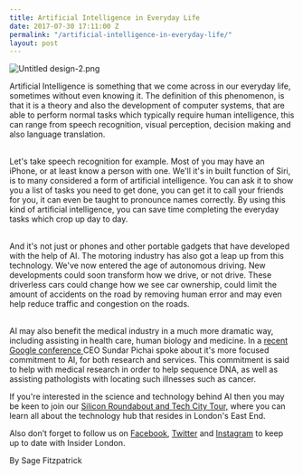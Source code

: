 ```yaml
---
title: Artificial Intelligence in Everyday Life
date: 2017-07-30 17:11:00 Z
permalink: "/artificial-intelligence-in-everyday-life/"
layout: post
---
```


![Untitled design-2.png](/uploads/Untitled%20design-2.png)

Artificial Intelligence is something that we come across in our everyday life, sometimes without even knowing it. The definition of this phenomenon, is that it is a theory and also the development of computer systems, that are able to perform normal tasks which typically require human intelligence, this can range from speech recognition, visual perception, decision making and also language translation.

\
Let's take speech recognition for example. Most of you may have an iPhone, or at least know a person with one. We'll it's in built function of Siri, is to many considered a form of artificial intelligence. You can ask it to show you a list of tasks you need to get done, you can get it to call your friends for you, it can even be taught to pronounce names correctly. By using this kind of artificial intelligence, you can save time completing the everyday tasks which crop up day to day.

\
And it's not just or phones and other portable gadgets that have developed with the help of AI. The motoring industry has also got a leap up from this technology. We've now entered the age of autonomous driving. New developments could soon transform how we drive, or not drive. These driverless cars could change how we see car ownership, could limit the amount of accidents on the road by removing human error and may even help reduce traffic and congestion on the roads.

\
AI may also benefit the medical industry in a much more dramatic way, including assisting in health care, human biology and medicine. In a [recent Google conference ](https://www.engadget.com/2017/05/17/google-launched-a-massive-open-ai-division/)CEO Sundar Pichai spoke about it's more focused commitment to AI, for both research and services. This commitment is said to help with medical research in order to help sequence DNA, as well as assisting pathologists with locating such illnesses such as cancer.

If you're interested in the science and technology behind AI then you may be keen to join our [Silicon Roundabout and Tech City Tour,](http://www.insider-london.co.uk/tours/silicon-roundabout-and-tech-city-tour/) where you can learn all about the technology hub that resides in London's East End. 

Also don’t forget to follow us on [Facebook](http://facebook.com/insiderlondon/), [Twitter](http://twitter.com/insiderlondon) and [Instagram](http://instagram.com/insiderlondontours/) to keep up to date with Insider London.

By Sage Fitzpatrick